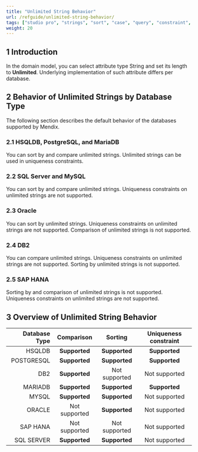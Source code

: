 ```yaml
---
title: "Unlimited String Behavior"
url: /refguide/unlimited-string-behavior/
tags: ["studio pro", "strings", "sort", "case", "query", "constraint", "validation rule", "domain model"]
weight: 20
---
```


## 1 Introduction

In the domain model, you can select attribute type String and set its length to **Unlimited**. Underlying implementation of such attribute differs per database.

## 2 Behavior of Unlimited Strings by Database Type

The following section describes the default behavior of the databases supported by Mendix.

### 2.1 HSQLDB, PostgreSQL, and MariaDB

You can sort by and compare unlimited strings. Unlimited strings can be used in uniqueness constraints.

### 2.2 SQL Server and MySQL

You can sort by and compare unlimited strings. Uniqueness constraints on unlimited strings are not supported.

### 2.3  Oracle

You can sort by unlimited strings. Uniqueness constraints on unlimited strings are not supported. Comparison of unlimited strings is not supported.

### 2.4 DB2

You can compare unlimited strings. Uniqueness constraints on unlimited strings are not supported. Sorting by unlimited strings is not supported.

### 2.5 SAP HANA

Sorting by and comparison of unlimited strings is not supported. Uniqueness constraints on unlimited strings are not supported.

## 3 Overview of Unlimited String Behavior

| **Database Type** | **Comparison** | **Sorting**   | **Uniqueness constraint** |
|------------------:|:--------------:|:-------------:|:-------------------------:|
| HSQLDB            | **Supported**  | **Supported** | **Supported**             |
| POSTGRESQL        | **Supported**  | **Supported** | **Supported**             |
| DB2               | **Supported**  | Not supported | Not supported             |
| MARIADB           | **Supported**  | **Supported** | **Supported**             |
| MYSQL             | **Supported**  | **Supported** | Not supported             |
| ORACLE            | Not supported  | **Supported** | Not supported             |
| SAP HANA          | Not supported  | Not supported | Not supported             |
| SQL SERVER        | **Supported**  | **Supported** | Not supported             |
